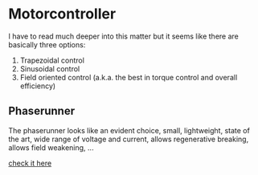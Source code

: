 Motorcontroller
===============

I have to read much deeper into this matter but it seems like there are basically three options:

1. Trapezoidal control
2. Sinusoidal control
3. Field oriented control (a.k.a. the best in torque control and overall efficiency)

Phaserunner
-----------

The phaserunner looks like an evident choice, small, lightweight, state of the art, wide range of voltage and current, allows regenerative breaking, allows field weakening, ...

[check it here](http://www.ebikes.ca/product-info/phaserunner.html)
